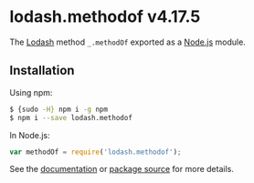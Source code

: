 # lodash.methodof v4.17.5

The [Lodash](https://lodash.com/) method `_.methodOf` exported as a [Node.js](https://nodejs.org/) module.

## Installation

Using npm:
```bash
$ {sudo -H} npm i -g npm
$ npm i --save lodash.methodof
```

In Node.js:
```js
var methodOf = require('lodash.methodof');
```

See the [documentation](https://lodash.com/docs#methodOf) or [package source](https://github.com/lodash/lodash/blob/4.17.5-npm-packages/lodash.methodof) for more details.
